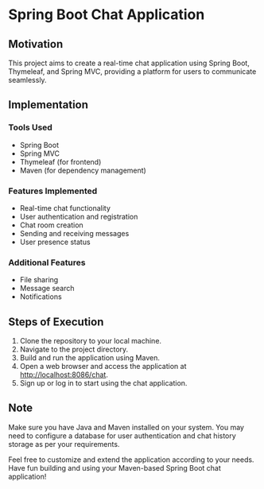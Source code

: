 # Spring Boot Chat Application

## Motivation

This project aims to create a real-time chat application using Spring Boot, Thymeleaf, and Spring MVC, providing a platform for users to communicate seamlessly.

## Implementation

### Tools Used

- Spring Boot
- Spring MVC
- Thymeleaf (for frontend)
- Maven (for dependency management)

### Features Implemented

- Real-time chat functionality
- User authentication and registration
- Chat room creation
- Sending and receiving messages
- User presence status

### Additional Features

- File sharing
- Message search
- Notifications


## Steps of Execution

1. Clone the repository to your local machine.
2. Navigate to the project directory.
3. Build and run the application using Maven.
4. Open a web browser and access the application at [http://localhost:8086/chat](http://localhost:8086/chat).
5. Sign up or log in to start using the chat application.

## Note

Make sure you have Java and Maven installed on your system. You may need to configure a database for user authentication and chat history storage as per your requirements.

Feel free to customize and extend the application according to your needs. Have fun building and using your Maven-based Spring Boot chat application!

